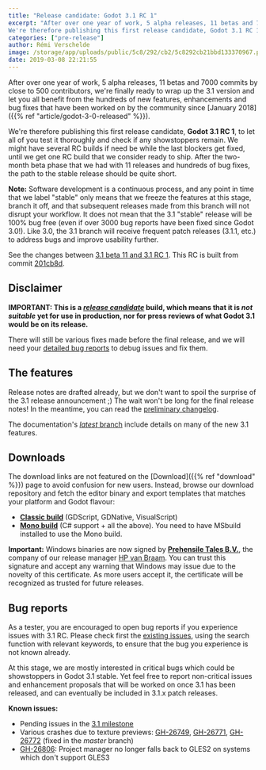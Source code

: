 ```yaml
---
title: "Release candidate: Godot 3.1 RC 1"
excerpt: "After over one year of work, 5 alpha releases, 11 betas and 7000 commits by close to 500 contributors, we're finally ready to wrap up the 3.1 version and let you all benefit from the hundreds of new features, enhancements and bug fixes that have been worked on by the community since January 2018.
We're therefore publishing this first release candidate, Godot 3.1 RC 1, to let all of you test it thoroughly and check if any showstoppers remain. The final release is a but few days away!"
categories: ["pre-release"]
author: Rémi Verschelde
image: /storage/app/uploads/public/5c8/292/cb2/5c8292cb21bbd133370967.png
date: 2019-03-08 22:21:55
---
```


After over one year of work, 5 alpha releases, 11 betas and 7000 commits by close to 500 contributors, we're finally ready to wrap up the 3.1 version and let you all benefit from the hundreds of new features, enhancements and bug fixes that have been worked on by the community since [January 2018]({{% ref "article/godot-3-0-released" %}}).

We're therefore publishing this first release candidate, **Godot 3.1 RC 1**, to let all of you test it thoroughly and check if any showstoppers remain. We might have several RC builds if need be while the last blockers get fixed, until we get one RC build that we consider ready to ship. After the two-month beta phase that we had with 11 releases and hundreds of bug fixes, the path to the stable release should be quite short.

**Note:** Software development is a continuous process, and any point in time that we label "stable" only means that we freeze the features at this stage, branch it off, and that subsequent releases made from this branch will not disrupt your workflow. It does not mean that the 3.1 "stable" release will be 100% bug free (even if over 3000 bug reports have been fixed since Godot 3.0!). Like 3.0, the 3.1 branch will receive frequent patch releases (3.1.1, etc.) to address bugs and improve usability further.

See the changes between [3.1 beta 11 and 3.1 RC 1](https://github.com/godotengine/godot/compare/80618700ca668a595fd214ca8db43a69ca2a8b67...201cb8d7ed8134eb21d41189025b8619557b7e1d). This RC is built from commit [201cb8d](https://github.com/godotengine/godot/commit/201cb8d7ed8134eb21d41189025b8619557b7e1d).

## Disclaimer

**IMPORTANT: This is a [*release candidate*](https://en.wikipedia.org/wiki/Software_release_life_cycle#Release_candidate) build, which means that it is *not suitable* yet for use in production, nor for press reviews of what Godot 3.1 would be on its release.**

There will still be various fixes made before the final release, and we will need your [detailed bug reports](https://github.com/godotengine/godot/issues) to debug issues and fix them.

## The features

Release notes are drafted already, but we don't want to spoil the surprise of the 3.1 release announcement ;) The wait won't be long for the final release notes!
In the meantime, you can read the [preliminary changelog](https://github.com/godotengine/godot/blob/master/CHANGELOG.md#unreleased).

The documentation's [*latest* branch](http://docs.godotengine.org/en/latest/) include details on many of the new 3.1 features.

## Downloads

The download links are not featured on the [Download]({{% ref "download" %}}) page to avoid confusion for new users. Instead, browse our download repository and fetch the editor binary and export templates that matches your platform and Godot flavour:

- [**Classic build**](https://downloads.tuxfamily.org/godotengine/3.1/rc1) (GDScript, GDNative, VisualScript)
- [**Mono build**](https://downloads.tuxfamily.org/godotengine/3.1/rc1/mono) (C# support + all the above). You need to have MSbuild installed to use the Mono build.

**Important:** Windows binaries are now signed by [**Prehensile Tales B.V.**](https://www.prehensile-tales.com), the company of our release manager [HP van Braam](https://github.com/hpvb). You can trust this signature and accept any warning that Windows may issue due to the novelty of this certificate. As more users accept it, the certificate will be recognized as trusted for future releases.

## Bug reports

As a tester, you are encouraged to open bug reports if you experience issues with 3.1 RC. Please check first the [existing issues](https://github.com/godotengine/godot/issues), using the search function with relevant keywords, to ensure that the bug you experience is not known already.

At this stage, we are mostly interested in critical bugs which could be showstoppers in Godot 3.1 stable. Yet feel free to report non-critical issues and enhancement proposals that will be worked on once 3.1 has been released, and can eventually be included in 3.1.x patch releases.

**Known issues:**

- Pending issues in the [3.1 milestone](https://github.com/godotengine/godot/issues?q=is%3Aopen+is%3Aissue+milestone%3A3.1)
- Various crashes due to texture previews: [GH-26749](https://github.com/godotengine/godot/issues/26749),  [GH-26771](https://github.com/godotengine/godot/issues/26771), [GH-26772](https://github.com/godotengine/godot/issues/26772) (fixed in the *master* branch)
- [GH-26806](https://github.com/godotengine/godot/issues/26806): Project manager no longer falls back to GLES2 on systems which don't support GLES3
